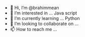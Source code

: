 - 👋 Hi, I’m @brahimmean
- 👀 I’m interested in ... Java script
- 🌱 I’m currently learning ... Python
- 💞️ I’m looking to collaborate on ...
- 📫 How to reach me ...

<!---
brahimmean/brahimmean is a ✨ special ✨ repository because its `README.md` (this file) appears on your GitHub profile.
You can click the Preview link to take a look at your changes.
--->
